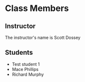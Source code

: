 # Class Members

## Instructor

The instructor's name is Scott Dossey

## Students

- Test student 1
- Mace Phillips
- Richard Murphy
